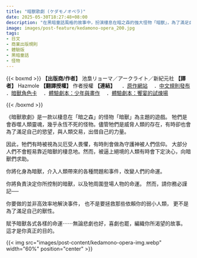 ```yaml
---
title: "暗獸歌劇 (ケダモノオペラ)"
date: 2025-05-30T18:27:48+08:00
description: "在黑暗童話風格的故事中，扮演棲息在暗之森的強大怪物「暗獸」，為了滿足自己的慾望，與人類交易，實現預言，改變命運。"
image: images/post-feature/kedamono-opera_200.jpg
tags:
- 日文
- 商業出版規則
- 體驗版
- 黑暗童話
- 怪物
---
```

{{< boxmd >}}
**【出版商/作者】** 池梟リョーマ／アークライト／新紀元社
**【譯者】** Hazmole
**【翻譯授權】** 作者授權
**【連結】**
　．[原作網站](https://operarpg.jp/)
　．[中文規則發布](https://drive.google.com/file/d/1JuGaPMpLO6hMzd7CmU_jwRIl3nTQVxea/view?usp=sharing)
　．[暗獸角色卡](https://drive.google.com/file/d/1OXmmY3c2xWv70_uJrfMVQI2G9rw9b4bj/view?usp=sharing)
　．[體驗劇本：少年與畫作](https://drive.google.com/file/d/1AKCiEkav4XvLZcSpd2Wujc36P_XiFgJj/view?usp=sharing)
　．[體驗劇本：饗宴的試煉場](https://drive.google.com/file/d/1Suhw9iLgShgFl7ZDuQFJPM8Oe-yPblqo/view?usp=sharing)

{{< /boxmd >}}

《暗獸歌劇》是一款以棲息在「暗之森」的怪物「暗獸」為主題的遊戲。
牠們是會吞噬人類靈魂，幾乎永恆不死的怪物。儘管牠們是威脅人類的存在，有時卻也會為了滿足自己的慾望，與人類交易，出借自己的力量。

因此，牠們有時被視為災厄受人畏懼，有時則會做為守護神被人們信仰。
大部分人們不會輕易靠近暗獸的棲息地。然而，被逼上絕境的人類有時會下定決心，向暗獸們求助。

你將化身為暗獸，介入人類帶來的各種問題和事件，改變人們的命運。

你將負責決定你所控制的暗獸，以及牠周圍登場人物的命運。
然而，請你務必謹記──

你要做的並非高效率地解決事件，
也不是要拯救那些依賴你的弱小人類，
更不是為了滿足自己的獸性。

賦予暗獸各式各樣的命運⋯⋯無論悲劇也好，喜劇也罷，編織你所渴望的故事。
這才是你真正的目的。

{{< img src="images/post-content/kedamono-opera-img.webp" width="60%" position="center" >}}
